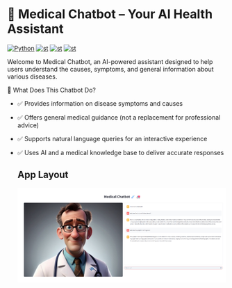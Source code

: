 # 🏥 Medical Chatbot – Your AI Health Assistant

  <a href="https://www.python.org/"><img alt="Python" src="https://img.shields.io/badge/python-3.8-blue?style=flat-square" /></a>
  <a href="https://streamlit.io/"><img alt="st" src="https://img.shields.io/badge/Made with-Streamlit-blueviolet?style=flat-square" /></a>
  <a href="https://pinecone.io/"><img alt="st" src="https://img.shields.io/badge/PineCone-yellow" /></a>
  <a href="https://openai.com/"><img alt="st" src="https://img.shields.io/badge/Openai-GPT4-green" /></a>
  
  Welcome to Medical Chatbot, an AI-powered assistant designed to help users understand the causes, symptoms, and general information about various diseases.

🤖 What Does This Chatbot Do?
- ✅ Provides information on disease symptoms and causes
- ✅ Offers general medical guidance (not a replacement for professional advice)
- ✅ Supports natural language queries for an interactive experience
- ✅ Uses AI and a medical knowledge base to deliver accurate responses

  
  ## App Layout
  ![alt text](https://github.com/Tejas-Shanbhag/Medical_Chatbot/blob/main/media/app.png)
  
  
